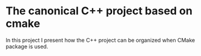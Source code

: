 # The canonical C++ project based on cmake

In this project I present how the C++ project can be organized when CMake package is used.

